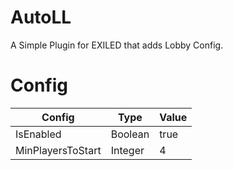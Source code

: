 # AutoLL
A Simple Plugin for EXILED that adds Lobby Config.

<h1>Config</h1>

| Config  | Type | Value |
| ------------- | ------------- | ------------- |
| IsEnabled  | Boolean  | true  |
| MinPlayersToStart  | Integer  | 4  |